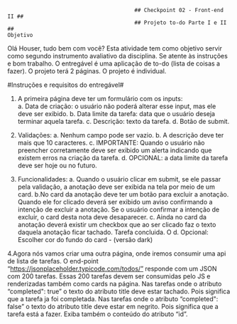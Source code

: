                                             ## Checkpoint 02 - Front-end II ##
                                            ## Projeto to-do Parte I e II ##
    Objetivo

Olá Houser, tudo bem com você? Esta atividade tem como objetivo servir como segundo instrumento avaliativo da disciplina. Se atente às instruções e bom trabalho. O entregável é uma aplicação de to-do (lista de coisas a fazer). O projeto terá 2 páginas. O projeto é individual.

#Instruções e requisitos do entregável#
	
	
1. A primeira página deve ter um formulário com os inputs:  
    a. Data de criação: o usuário não poderá alterar esse input, mas ele deve ser exibido. 
    b. Data limite da tarefa: data que o usuário deseja terminar aquela tarefa. 
    c. Descrição: texto da tarefa. 
    d. Botão de submit. 

2. Validações:
    a. Nenhum campo pode ser vazio. 
    b. A descrição deve ter mais que 10 caracteres.
    c. IMPORTANTE: Quando o usuário não preencher corretamente deve ser exibido um alerta indicando que existem erros na criação da tarefa. 
    d. OPCIONAL: a data limite da tarefa deve ser hoje ou no futuro.


3. Funcionalidades:
    a. Quando o usuário clicar em submit, se ele passar pela validação, a anotação deve ser exibida na tela por meio de um card. 
    b.No card da anotação deve ter um botão para excluir a anotação. Quando ele for clicado deverá ser exibido um aviso confirmando a intenção de excluir a anotação. Se o usuário confirmar a intenção de excluir, o card desta nota deve desaparecer. 
    c. Ainda no card da anotação deverá existir um checkbox que ao ser clicado faz o texto daquela anotação ficar tachado. Tarefa concluida. O
    d. Opcional: Escolher cor do fundo do card - (versão dark)

4.Agora nós vamos criar uma outra página, onde iremos consumir uma api de lista de tarefas.
    O end-point “https://jsonplaceholder.typicode.com/todos/” responde com um JSON com 200 tarefas. Essas 200 tarefas devem ser consumidas pelo JS e renderizadas também como cards na página. 
    Nas tarefas onde o atributo “completed": true” o texto do atributo title deve estar tachado. Pois significa que a tarefa ja foi completada. 
    Nas tarefas onde o atributo “completed": false” o texto do atributo title deve estar em negrito. Pois significa que a tarefa está a fazer. 
    Exiba também o conteúdo do atributo “id”. 
